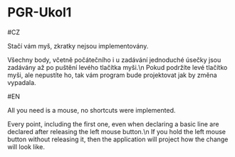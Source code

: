 # PGR-Ukol1

#CZ

Stačí vám myš, zkratky nejsou implementovány.

Všechny body, včetně počátečního i u zadávání jednoduché úsečky jsou zadávány až po puštění levého tlačítka myši.\n
Pokud podržíte levé tlačítko myši, ale nepustíte ho, tak vám program bude projektovat jak by změna vypadala.

#EN

All you need is a mouse, no shortcuts were implemented.

Every point, including the first one, even when declaring a basic line are declared after releasing the left mouse button.\n
If you hold the left mouse button without releasing it, then the application will project how the change will look like.
